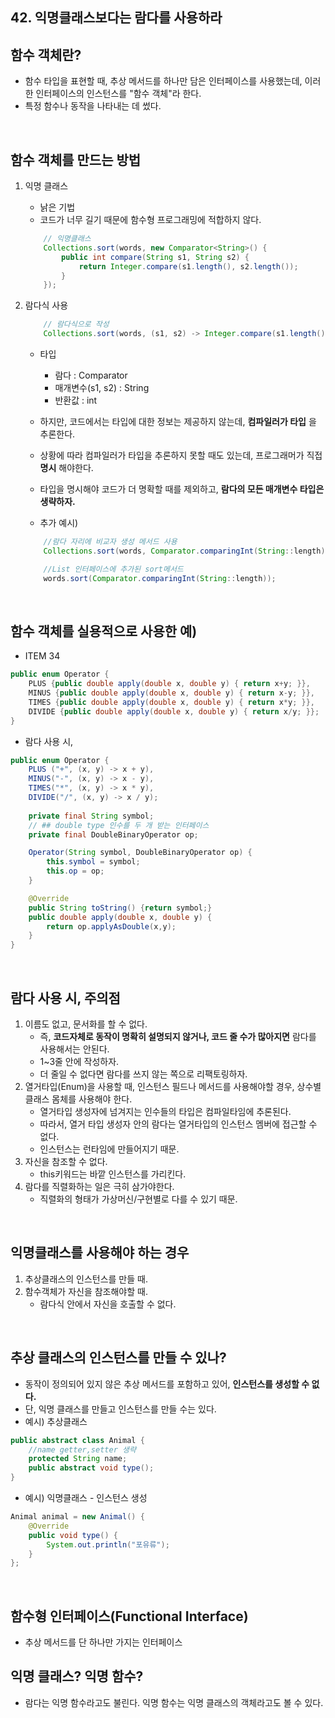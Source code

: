 ## 42. 익명클래스보다는 람다를 사용하라

## 함수 객체란?
- 함수 타입을 표현할 때, 추상 메서드를 하나만 담은 인터페이스를 사용했는데, 이러한 인터페이스의 인스턴스를 "함수 객체"라 한다.
- 특정 함수나 동작을 나타내는 데 썼다.

</br>

## 함수 객체를 만드는 방법
1. 익명 클래스
    - 낡은 기법
    - 코드가 너무 길기 때문에 함수형 프로그래밍에 적합하지 않다.
    ```java
        // 익명클래스
		Collections.sort(words, new Comparator<String>() {
			public int compare(String s1, String s2) {
				return Integer.compare(s1.length(), s2.length());
			}
		});
    ```

2. 람다식 사용
    ```java
		// 람다식으로 작성
		Collections.sort(words, (s1, s2) -> Integer.compare(s1.length(), s2.length()));
    ```
    - 타입
        - 람다 : Comparator<String>
        - 매개변수(s1, s2) : String
        - 반환값 : int
    - 하지만, 코드에서는 타입에 대한 정보는 제공하지 않는데, __컴파일러가 타입__ 을 추론한다.
    - 상황에 따라 컴파일러가 타입을 추론하지 못할 때도 있는데, 프로그래머가 직접 __명시__ 해야한다.
    - 타입을 명시해야 코드가 더 명확할 때를 제외하고, __람다의 모든 매개변수 타입은 생략하자.__

    - 추가 예시)
    ```java
        //람다 자리에 비교자 생성 메서드 사용
        Collections.sort(words, Comparator.comparingInt(String::length));

        //List 인터페이스에 추가된 sort메서드
		words.sort(Comparator.comparingInt(String::length));
    ```

</br>

## 함수 객체를 실용적으로 사용한 예)
- ITEM 34
```java
public enum Operator {
	PLUS {public double apply(double x, double y) { return x+y; }},
	MINUS {public double apply(double x, double y) { return x-y; }},
	TIMES {public double apply(double x, double y) { return x*y; }},
	DIVIDE {public double apply(double x, double y) { return x/y; }};
}
```
- 람다 사용 시,
```java
public enum Operator {
	PLUS ("+", (x, y) -> x + y),
	MINUS("-", (x, y) -> x - y),
	TIMES("*", (x, y) -> x * y),
	DIVIDE("/", (x, y) -> x / y);
	
	private final String symbol;
	// ## double type 인수를 두 개 받는 인터페이스
	private final DoubleBinaryOperator op;

	Operator(String symbol, DoubleBinaryOperator op) {
		this.symbol = symbol;
		this.op = op;
	}

	@Override
	public String toString() {return symbol;}
	public double apply(double x, double y) {
		return op.applyAsDouble(x,y);
	}
}
```

</br>

## 람다 사용 시, __주의점__
1. 이름도 없고, 문서화를 할 수 없다. 
    - 즉, __코드자체로 동작이 명확히 설명되지 않거나, 코드 줄 수가 많아지면__ 람다를 사용해서는 안된다.
    - 1~3줄 안에 작성하자.
    - 더 줄일 수 없다면 람다를 쓰지 않는 쪽으로 리팩토링하자.
2. 열거타입(Enum)을 사용할 때, 인스턴스 필드나 메서드를 사용해야할 경우, 상수별 클래스 몸체를 사용해야 한다.
    - 열거타입 생성자에 넘겨지는 인수들의 타입은 컴파일타임에 추론된다.
    - 따라서, 열거 타입 생성자 안의 람다는 열거타입의 인스턴스 멤버에 접근할 수 없다.
    - 인스턴스는 런타임에 만들어지기 때문.
3. 자신을 참조할 수 없다.
    - this키워드는 바깥 인스턴스를 가리킨다.
4. 람다를 직렬화하는 일은 극히 삼가야한다.
    - 직렬화의 형태가 가상머신/구현별로 다를 수 있기 때문.


</br> 

## 익명클래스를 사용해야 하는 경우
1. 추상클래스의 인스턴스를 만들 때.
2. 함수객체가 자신을 참조해야할 때.
    - 람다식 안에서 자신을 호출할 수 없다.

</br>

## 추상 클래스의 인스턴스를 만들 수 있나?
- 동작이 정의되어 있지 않은 추상 메서드를 포함하고 있어, __인스턴스를 생성할 수 없다.__
- 단, 익명 클래스를 만들고 인스턴스를 만들 수는 있다.
- 예시) 추상클래스 
```java
public abstract class Animal {
    //name getter,setter 생략
    protected String name;
    public abstract void type();
}
```
- 예시) 익명클래스 - 인스턴스 생성
```java
Animal animal = new Animal() {
    @Override
    public void type() {
        System.out.println("포유류");
    }
};
```

</br>

## 함수형 인터페이스(Functional Interface)
- 추상 메서드를 단 하나만 가지는 인터페이스

## 익명 클래스? 익명 함수?
- 람다는 익명 함수라고도 불린다. 익명 함수는 익명 클래스의 객체라고도 볼 수 있다. 
